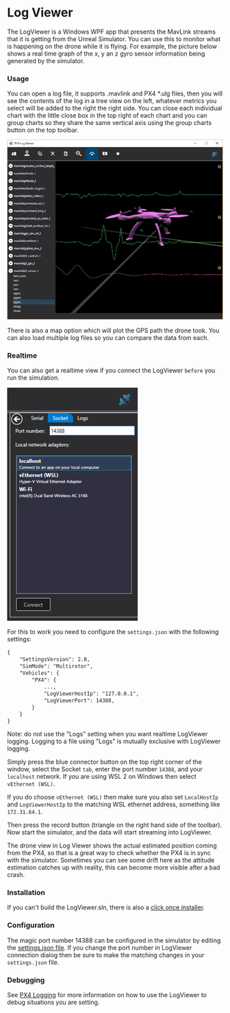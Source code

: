 # Log Viewer

The LogViewer is a Windows WPF app that presents the MavLink streams that it is getting from the
Unreal Simulator.  You can use this to monitor what is happening on the drone while it is flying.
For example, the picture below shows  a real time graph of the x, y an z gyro sensor information
being generated by the simulator.

### Usage

You can open a log file, it supports .mavlink and PX4 *.ulg files, then you will see the contents of
the log in a tree view on the left, whatever metrics you select will be added to the right the right
side.  You can close each individual chart with the little close box in the top right of each chart
and you can group charts so they share the same vertical axis using the group charts button on the
top toolbar.

![Log Viewer](images/log_viewer.png)

There is also a map option which will plot the GPS path the drone took.  You can also load multiple
log files so you can compare the data from each.

### Realtime

You can also get a realtime view if you connect the LogViewer `before` you run the simulation.

![connect](images/log_viewer_connect.png)

For this to work you need to configure the `settings.json` with the following settings:
```
{
    "SettingsVersion": 2.0,
    "SimMode": "Multirotor",
    "Vehicles": {
        "PX4": {
            ...,
            "LogViewerHostIp": "127.0.0.1",
            "LogViewerPort": 14388,
        }
    }
}
```

Note: do not use the "Logs" setting when you want realtime LogViewer logging.  Logging to
a file using "Logs" is mutually exclusive with LogViewer logging.

Simply press the blue connector button on the top right corner of the window, select the Socket
`tab`, enter the port number `14388`, and your `localhost` network.  If you are using WSL 2 on
Windows then select `vEthernet (WSL)`.

If you do choose `vEthernet (WSL)` then make sure you also set `LocalHostIp` and
`LogViewerHostIp` to the matching WSL ethernet address, something like `172.31.64.1`.

Then press the record button (triangle on the right hand side of the toolbar). Now start the
simulator, and the data will start streaming into LogViewer.

The drone view in Log Viewer shows the actual estimated position coming from the PX4, so that is a
great way to check whether the PX4 is in sync with the simulator.  Sometimes you can see some drift
here as the attitude estimation catches up with reality, this can become more visible after a bad
crash.

### Installation

If you can't build the LogViewer.sln, there is also a [click once
installer](https://lovettsoftwarestorage.blob.core.windows.net/downloads/Px4LogViewer/Px4LogViewer.application).


### Configuration

The magic port number 14388 can be configured in the simulator by editing the [settings.json
file](settings.md).  If you change the port number in LogViewer connection dialog then be sure
to make the matching changes in your `settings.json` file.

### Debugging

See [PX4 Logging](px4_logging.md) for more information on how to use the LogViewer to debug situations you are setting.
